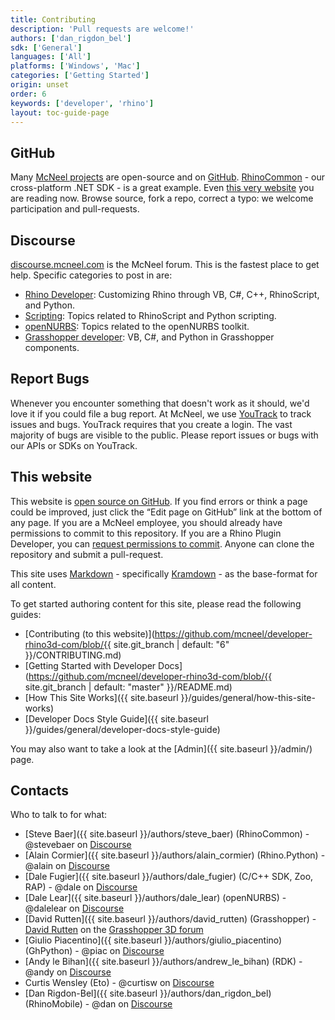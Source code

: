 ```yaml
---
title: Contributing
description: 'Pull requests are welcome!'
authors: ['dan_rigdon_bel']
sdk: ['General']
languages: ['All']
platforms: ['Windows', 'Mac']
categories: ['Getting Started']
origin: unset
order: 6
keywords: ['developer', 'rhino']
layout: toc-guide-page
---
```



## GitHub

Many [McNeel projects](http://github.com/mcneel) are open-source and on [GitHub](http://github.com/).  [RhinoCommon](https://github.com/mcneel/rhinocommon) - our cross-platform .NET SDK - is a great example. Even [this very website](https://github.com/mcneel/developer-rhino3d-com) you are reading now. Browse source, fork a repo, correct a typo: we welcome participation and pull-requests.

## Discourse

[discourse.mcneel.com](http://discourse.mcneel.com) is the McNeel forum.  This is the fastest place to get help.  Specific categories to post in are:

- [Rhino Developer](http://discourse.mcneel.com/c/rhino-developer): Customizing Rhino through VB, C#, C++, RhinoScript, and Python.
- [Scripting](http://discourse.mcneel.com/c/scripting): Topics related to RhinoScript and Python scripting.
- [openNURBS](http://discourse.mcneel.com/c/opennurbs): Topics related to the openNURBS toolkit.
- [Grasshopper developer](http://discourse.mcneel.com/c/grasshopper-developer): VB, C#, and Python in Grasshopper components.


## Report Bugs

Whenever you encounter something that doesn't work as it should, we'd love it if you could file a bug report.  At McNeel, we use [YouTrack](http://mcneel.myjetbrains.com/youtrack/) to track issues and bugs.  YouTrack requires that you create a login. The vast majority of bugs are visible to the public.  Please report issues or bugs with our APIs or SDKs on YouTrack.


## This website

This website is [open source on GitHub](https://github.com/mcneel/developer-rhino3d-com). If you find errors or think a page could be improved, just click the “Edit page on GitHub” link at the bottom of any page.  If you are a McNeel employee, you should already have permissions to commit to this repository.  If you are a Rhino Plugin Developer, you can [request permissions to commit](mailto:steve@mcneel.com).  Anyone can clone the repository and submit a pull-request.

This site uses [Markdown](http://daringfireball.net/projects/markdown/) - specifically [Kramdown](http://kramdown.gettalong.org/quickref.html) - as the base-format for all content.  

To get started authoring content for this site, please read the following guides:

- [Contributing (to this website)](https://github.com/mcneel/developer-rhino3d-com/blob/{{ site.git_branch | default: "6" }}/CONTRIBUTING.md)
- [Getting Started with Developer Docs](https://github.com/mcneel/developer-rhino3d-com/blob/{{ site.git_branch | default: "master" }}/README.md)
- [How This Site Works]({{ site.baseurl }}/guides/general/how-this-site-works)
- [Developer Docs Style Guide]({{ site.baseurl }}/guides/general/developer-docs-style-guide)

You may also want to take a look at the [Admin]({{ site.baseurl }}/admin/) page.

## Contacts

Who to talk to for what:

- [Steve Baer]({{ site.baseurl }}/authors/steve_baer) (RhinoCommon) - @stevebaer on [Discourse](http://discourse.mcneel.com/c/rhino-developer)
- [Alain Cormier]({{ site.baseurl }}/authors/alain_cormier) (Rhino.Python) - @alain on [Discourse](http://discourse.mcneel.com/c/rhino-developer)
- [Dale Fugier]({{ site.baseurl }}/authors/dale_fugier) (C/C++ SDK, Zoo, RAP) - @dale on [Discourse](http://discourse.mcneel.com/c/rhino-developer)
- [Dale Lear]({{ site.baseurl }}/authors/dale_lear) (openNURBS) - @dalelear on [Discourse](http://discourse.mcneel.com/c/rhino-developer)
- [David Rutten]({{ site.baseurl }}/authors/david_rutten) (Grasshopper) - [David Rutten](http://www.grasshopper3d.com/profile/DavidRutten) on the [Grasshopper 3D forum](http://www.grasshopper3d.com)
- [Giulio Piacentino]({{ site.baseurl }}/authors/giulio_piacentino) (GhPython) - @piac on [Discourse](http://discourse.mcneel.com/c/rhino-developer)
- [Andy le Bihan]({{ site.baseurl }}/authors/andrew_le_bihan) (RDK) - @andy on [Discourse](http://discourse.mcneel.com/c/rhino-developer)
- Curtis Wensley (Eto) - @curtisw on [Discourse](http://discourse.mcneel.com/c/rhino-developer)
- [Dan Rigdon-Bel]({{ site.baseurl }}/authors/dan_rigdon_bel) (RhinoMobile) - @dan on [Discourse](http://discourse.mcneel.com/c/rhino-developer)
